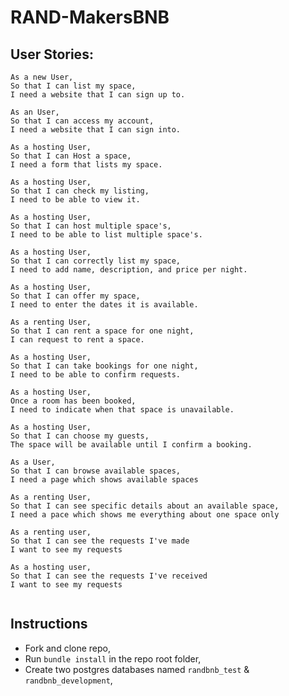 #  RAND-MakersBNB


## User Stories:
```
As a new User,
So that I can list my space,
I need a website that I can sign up to.
```
```
As an User,
So that I can access my account,
I need a website that I can sign into.
```
```
As a hosting User,
So that I can Host a space,
I need a form that lists my space.
```
```
As a hosting User,
So that I can check my listing,
I need to be able to view it.
```
```
As a hosting User,
So that I can host multiple space's,
I need to be able to list multiple space's.
```
```
As a hosting User,
So that I can correctly list my space,
I need to add name, description, and price per night.
```
```
As a hosting User,
So that I can offer my space,
I need to enter the dates it is available.
```
```
As a renting User,
So that I can rent a space for one night,
I can request to rent a space.
```
```
As a hosting User,
So that I can take bookings for one night,
I need to be able to confirm requests.
```
```
As a hosting User,
Once a room has been booked,
I need to indicate when that space is unavailable.
```
```
As a hosting User,
So that I can choose my guests,
The space will be available until I confirm a booking.
```

```
As a User,
So that I can browse available spaces,
I need a page which shows available spaces
```

```
As a renting User,
So that I can see specific details about an available space,
I need a pace which shows me everything about one space only
```

```
As a renting user,
So that I can see the requests I've made
I want to see my requests
```

```
As a hosting user,
So that I can see the requests I've received
I want to see my requests
```

```
```


## Instructions

* Fork and clone repo,
* Run ```bundle install``` in the repo root folder,
* Create two postgres databases named ```randbnb_test``` & ```randbnb_development```,

